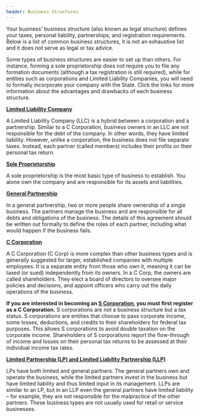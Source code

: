 ```yaml
---
header: Business Structures
---
```


Your business' business structure (also known as legal structure) defines your taxes, personal liability, partnerships, and registration requirements. Below is a list of common business structures, it is not an exhaustive list and it does not serve as legal or tax advice.

Some types of business structures are easier to set up than others. For instance, forming a sole proprietorship does not require you to file any formation documents (although a tax registration is still required), while for entities such as corporations and Limited Liability Companies, you will need to formally incorporate your company with the State. Click the links for more information about the advantages and drawbacks of each business structure.

**[Limited Liability Company](https://business.nj.gov/pages/limited-liability-company-llc)**

A Limited Liability Company (LLC) is a hybrid between a corporation and a partnership. Similar to a C Corporation, business owners in an LLC are not responsible for the debt of the company. In other words, they have limited liability. However, unlike a corporation, the business does not file separate taxes. Instead, each partner (called members) includes their profits on their personal tax return.

**[Sole Proprietorship](https://business.nj.gov/pages/sole-proprietorship)**

A sole proprietorship is the most basic type of business to establish. You alone own the company and are responsible for its assets and liabilities.

**[General Partnership](https://business.nj.gov/pages/general-partnership)**

In a general partnership, two or more people share ownership of a single business. The partners manage the business and are responsible for all debts and obligations of the business. The details of this agreement should be written out formally to define the roles of each partner, including what would happen if the business fails.

**[C Corporation](https://business.nj.gov/pages/c-corporation-c-corp)**

A C Corporation (C Corp) is more complex than other business types and is generally suggested for larger, established companies with multiple employees. It is a separate entity from those who own it, meaning it can be taxed (or sued) independently from its owners. In a C Corp, the owners are called shareholders. They elect a board of directors to oversee major policies and decisions, and appoint officers who carry out the daily operations of the business.

**If you are interested in becoming an [S Corporation](https://business.nj.gov/pages/s-corporation-s-corp), you must first register as a C Corporation.** S corporations are not a business structure but a tax status. S corporations are entities that choose to pass corporate income, some losses, deductions, and credits to their shareholders for federal tax purposes. This allows S corporations to avoid double taxation on the corporate income. Shareholders of S corporations report the flow-through of income and losses on their personal tax returns to be assessed at their individual income tax rates.

**[Limited Partnership (LP) and Limited Liability Partnership (LLP)](https://business.nj.gov/pages/llp-lp)**

LPs have both limited and general partners. The general partners own and operate the business, while the limited partners invest in the business but have limited liability and thus limited input in its management. LLPs are similar to an LP, but in an LLP even the general partners have limited liability – for example, they are not responsible for the malpractice of the other partners. These business types are not usually used for retail or service businesses.
